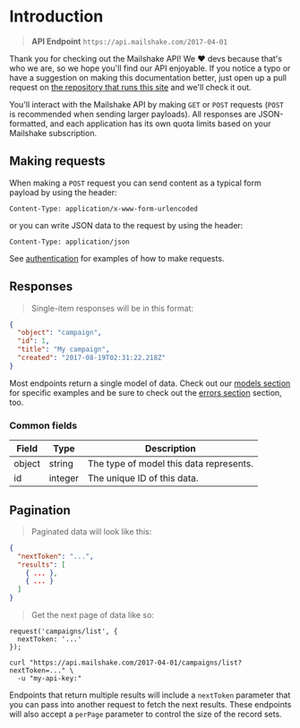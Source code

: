 # Introduction

> **API Endpoint**
> <code>https<span></span>://api.mailshake.com/2017-04-01</code>

Thank you for checking out the Mailshake API! We ♥️ devs because that's who we are, so we hope you'll find our API enjoyable. If you notice a typo or have a suggestion on making this documentation better, just open up a pull request on [the repository that runs this site](https://github.com/colinmathews/mailshake-api-docs) and we'll check it out.

You'll interact with the Mailshake API by making `GET` or `POST` requests (`POST` is recommended when sending larger payloads). All responses are JSON-formatted, and each application has its own quota limits based on your Mailshake subscription.

## Making requests

When making a `POST` request you can send content as a typical form payload by using the header:

`Content-Type: application/x-www-form-urlencoded`

or you can write JSON data to the request by using the header:

`Content-Type: application/json`

See [authentication](#Authentication) for examples of how to make requests.

## Responses

> Single-item responses will be in this format:

```json
{
  "object": "campaign",
  "id": 1,
  "title": "My campaign",
  "created": "2017-08-19T02:31:22.218Z"
}
```

Most endpoints return a single model of data. Check out our [models section](#Models) for specific examples and be sure to check out the [errors section](#Errors) section, too.

### Common fields

Field | Type | Description
--------- | ------- | -----------
object | string | The type of model this data represents.
id | integer | The unique ID of this data.

## Pagination

> Paginated data will look like this:

```json
{
  "nextToken": "...",
  "results": [
    { ... },
    { ... }
  ]
}
```

> Get the next page of data like so:

```Node
request('campaigns/list', {
  nextToken: '...'
});
```

```curl
curl "https://api.mailshake.com/2017-04-01/campaigns/list?nextToken=..." \
  -u "my-api-key:"
```

Endpoints that return multiple results will include a `nextToken` parameter that you can pass into another request to fetch the next results. These endpoints will also accept a `perPage` parameter to control the size of the record sets.

